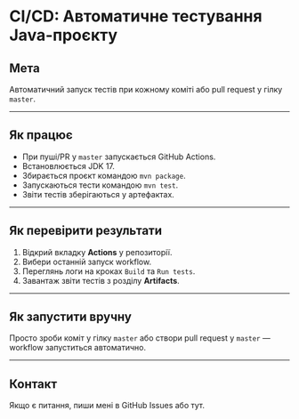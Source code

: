 # CI/CD: Автоматичне тестування Java-проєкту


## Мета

Автоматичний запуск тестів при кожному коміті або pull request у гілку `master`.

---

## Як працює

- При пуші/PR у `master` запускається GitHub Actions.
- Встановлюється JDK 17.
- Збирається проєкт командою `mvn package`.
- Запускаються тести командою `mvn test`.
- Звіти тестів зберігаються у артефактах.

---

## Як перевірити результати

1. Відкрий вкладку **Actions** у репозиторії.
2. Вибери останній запуск workflow.
3. Переглянь логи на кроках `Build` та `Run tests`.
4. Завантаж звіти тестів з розділу **Artifacts**.

---

## Як запустити вручну

Просто зроби коміт у гілку `master` або створи pull request у `master` — workflow запуститься автоматично.

---

## Контакт

Якщо є питання, пиши мені в GitHub Issues або тут.



